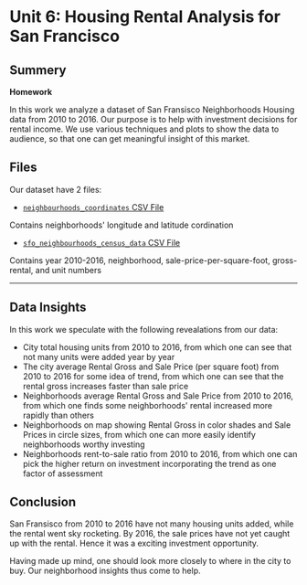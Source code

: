 # Unit 6: Housing Rental Analysis for San Francisco


## Summery

**Homework** 

In this work we analyze a dataset of San Fransisco Neighborhoods Housing data from 2010 to 2016. Our purpose is to help with investment decisions for rental income. We use various techniques and plots to show the data to audience, so that one can get meaningful insight of this market.

## Files

Our dataset have 2 files:

* [`neighbourhoods_coordinates` CSV File](Resources/neighbourhoods_coordinates.csv)

Contains neighborhoods' longitude and latitude cordination

* [`sfo_neighbourhoods_census_data` CSV File](Resources/sfo_neighbourhoods_census_data.csv)

Contains year 2010-2016, neighborhood, sale-price-per-square-foot, gross-rental, and unit numbers

---

## Data Insights

In this work we speculate with the following revealations from our data:

- City total housing units from 2010 to 2016, from which one can see that not many units were added year by year
- The city average Rental Gross and Sale Price (per square foot) from 2010 to 2016 for some idea of trend, from which one can see that the rental gross increases faster than sale price
- Neighborhoods average Rental Gross and Sale Price from 2010 to 2016, from which one finds some neighborhoods' rental increased more rapidly than others
- Neighborhoods on map showing Rental Gross in color shades and Sale Prices in circle sizes, from which one can more easily identify neighborhoods worthy investing
- Neighborhoods rent-to-sale ratio from 2010 to 2016, from which one can pick the higher return on investment incorporating the trend as one factor of assessment

## Conclusion

San Fransisco from 2010 to 2016 have not many housing units added, while the rental went sky rocketing. By 2016, the sale prices have not yet caught up with the rental. Hence it was a exciting investment opportunity. 

Having made up mind, one should look more closely to where in the city to buy. Our neighborhood insights thus come to help.